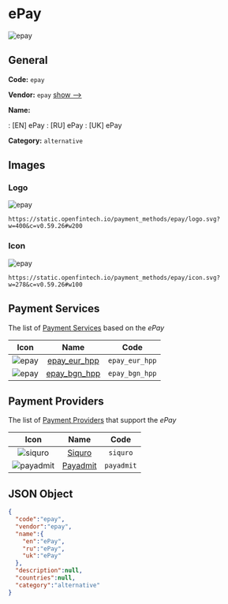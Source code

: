 
# ePay 
![epay](https://static.openfintech.io/payment_methods/epay/logo.svg?w=400&c=v0.59.26#w200)  

## General 
**Code:** `epay` 
 
**Vendor:** `epay` [show -->](/vendors/epay/) 
 
**Name:** 
 
:	[EN] ePay 
:	[RU] ePay 
:	[UK] ePay 
 
**Category:** `alternative` 
 

## Images 

### Logo 
![epay](https://static.openfintech.io/payment_methods/epay/logo.svg?w=400&c=v0.59.26#w200)  

```
https://static.openfintech.io/payment_methods/epay/logo.svg?w=400&c=v0.59.26#w200
```  

### Icon 
![epay](https://static.openfintech.io/payment_methods/epay/icon.svg?w=278&c=v0.59.26#w100)  

```
https://static.openfintech.io/payment_methods/epay/icon.svg?w=278&c=v0.59.26#w100
```  

## Payment Services 
 
The list of [Payment Services](/payment-services/) based on the _ePay_ 

|Icon|Name|Code| 
|:---:|:---:|:---:| 
|![epay](https://static.openfintech.io/payment_methods/epay/icon.svg?w=278&c=v0.59.26#w100) |[epay_eur_hpp](/payment-services/epay_eur_hpp/)|`epay_eur_hpp`| 
|![epay](https://static.openfintech.io/payment_methods/epay/icon.svg?w=278&c=v0.59.26#w100) |[epay_bgn_hpp](/payment-services/epay_bgn_hpp/)|`epay_bgn_hpp`| 
 

## Payment Providers 
 
The list of [Payment Providers](/payment-providers/) that support the _ePay_ 

|Icon|Name|Code| 
|:---:|:---:|:---:| 
|![siquro](https://static.openfintech.io/payment_providers/siquro/icon.png?w=278&c=v0.59.26#w100) |[Siquro](/payment-providers/siquro/)|`siquro`| 
|![payadmit](https://static.openfintech.io/payment_providers/payadmit/icon.svg?w=278&c=v0.59.26#w100) |[Payadmit](/payment-providers/payadmit/)|`payadmit`| 
 

## JSON Object 

```json
{
  "code":"epay",
  "vendor":"epay",
  "name":{
    "en":"ePay",
    "ru":"ePay",
    "uk":"ePay"
  },
  "description":null,
  "countries":null,
  "category":"alternative"
}
```  

